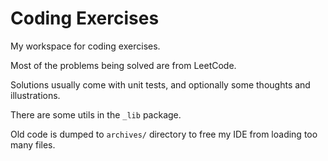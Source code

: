 # Coding Exercises

My workspace for coding exercises.

Most of the problems being solved are from LeetCode.

Solutions usually come with unit tests, and optionally some thoughts and illustrations.

There are some utils in the `_lib` package.

Old code is dumped to `archives/` directory to free my IDE from loading too many files.
